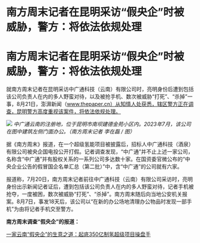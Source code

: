 # 南方周末记者在昆明采访“假央企”时被威胁，警方：将依法依规处理

# 南方周末记者在昆明采访“假央企”时被威胁，警方：将依法依规处理

就南方周末记者在昆明采访中广通科技（云南）有限公司时，亮明身份后遭到包括该公司负责人在内的多人野蛮对待，以及被抢手机、数次被威胁“打死”、“杀掉”一事，8月21日，澎湃新闻（www.thepaper.cn）从知情人处获悉，辖区警方正在调查，昆明警方高度重视该案件，将依法依规处理。

![](https://inews.gtimg.com/newsapp_bt/0/15817145885/1000)
_中广通云南的注册地，位于昆明市南坝建德金苑小区内。2023年7月，该公司在图中建筑左侧门面办公。（南方周末记者 李在磊 / 图）_

据《南方周末》报道，在一个超级氢能项目被披露后，招标人中广通科技（酒泉）有限公司被央企国电投公开打假。记者调查发现，“中广通”并不止上述一家公司，名称含“中广通”并有股权关系的一系列公司多达数十家。在国资委官微公布的“中央企业公告的假冒国企名单汇总（第二批）”中，含“中广通”的公司就有六家。

报道称，7月20日，南方周末记者前往中广通科技（云南）有限公司采访时，亮明身份出示新闻记者证后，遭到包括该公司负责人在内的多人野蛮对待，记者手机被抢夺，一度被困，数次被威胁“打死”、“杀掉”。南方周末随后向当地公安机关报案。8月7日，事发18天后，该公司以“在新的办公场地清理办公物品时发现一部手机”为由将记者手机交至警方。

**南方周末调查“假央企”的报道：**

[一家云南“假央企”的生意之道：起底350亿制氢超级项目操盘手 ](https://new.qq.com/rain/a/20230821A05VFA00)

